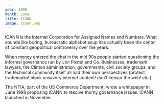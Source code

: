 ```yaml
---
year: 1998
month: June
title: ICANN
image: icann.png
---
```


ICANN is the Internet Corporation for Assigned Names and Numbers. What sounds like boring, bureacratic alphabet soup has actually been the center of constant geopolitical controversy over the years.

When money entered the chat in the mid 90s people started questioning the informal governance run by Jon Postel and Co. Businesses, trademark lawyers, the Clinton administration, governments, civil society groups, and the technical community itself all had their own perspectives (protect trademarks! block unsavory internet content! don’t censor the web! etc.).

The NTIA, part of the US Commerce Department, wrote a whitepaper in June 1998 proposing ICANN to resolve thorny governance issues. ICANN launched in November.
